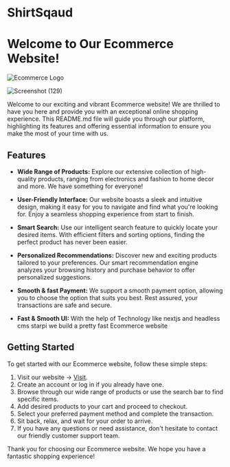 # ShirtSqaud 

# Welcome to Our Ecommerce Website!

![Ecommerce Logo](https://shirtsquad.vercel.app/logo3.png)

![Screenshot (129)](https://github.com/Akshat2Jain/ShirtSquad/assets/101265586/2adaaeb4-ff49-4d80-8214-c48c46307de6)

Welcome to our exciting and vibrant Ecommerce website! We are thrilled to have you here and provide you with an exceptional online shopping experience. This README.md file will guide you through our platform, highlighting its features and offering essential information to ensure you make the most of your time with us.

## Features

- **Wide Range of Products:** Explore our extensive collection of high-quality products, ranging from electronics and fashion to home decor and more. We have something for everyone!

- **User-Friendly Interface:** Our website boasts a sleek and intuitive design, making it easy for you to navigate and find what you're looking for. Enjoy a seamless shopping experience from start to finish.

- **Smart Search:** Use our intelligent search feature to quickly locate your desired items. With efficient filters and sorting options, finding the perfect product has never been easier.

- **Personalized Recommendations:** Discover new and exciting products tailored to your preferences. Our smart recommendation engine analyzes your browsing history and purchase behavior to offer personalized suggestions.

- **Smooth & fast Payment:** We support a smooth  payment option, allowing you to choose the option that suits you best. Rest assured, your transactions are safe and secure.

- **Fast & Smooth UI:** With the help of Technology like nextjs and headless cms starpi we build a pretty fast Ecommerce website

## Getting Started

To get started with our Ecommerce website, follow these simple steps:
1. Visit our website -> [Visit](https://shirtsquad.vercel.app/).
2. Create an account or log in if you already have one.
3. Browse through our wide range of products or use the search bar to find specific items.
4. Add desired products to your cart and proceed to checkout.
5. Select your preferred payment method and complete the transaction.
6. Sit back, relax, and wait for your order to arrive.
7. If you have any questions or need assistance, don't hesitate to contact our friendly customer support team.

Thank you for choosing our Ecommerce website. We hope you have a fantastic shopping experience!


